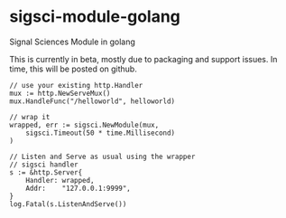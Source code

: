 # sigsci-module-golang
Signal Sciences Module in golang

This is currently in beta, mostly due to packaging and support issues.
In time, this will be posted on github.

```
// use your existing http.Handler
mux := http.NewServeMux()
mux.HandleFunc("/helloworld", helloworld)

// wrap it 
wrapped, err := sigsci.NewModule(mux,
    sigsci.Timeout(50 * time.Millisecond)
)

// Listen and Serve as usual using the wrapper
// sigsci handler
s := &http.Server{
    Handler: wrapped,
    Addr:    "127.0.0.1:9999",
}
log.Fatal(s.ListenAndServe())
```

